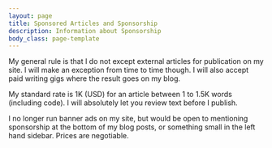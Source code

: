 ```yaml
---
layout: page
title: Sponsored Articles and Sponsorship
description: Information about Sponsorship
body_class: page-template
---
```


My general rule is that I do not except external articles for publication on my site. I will make an exception from time to time though. I will also accept paid writing gigs where the result goes on my blog. 

My standard rate is 1K (USD) for an article between 1 to 1.5K words (including code). I will absolutely let you review text before I publish.

I no longer run banner ads on my site, but would be open to mentioning sponsorship at the bottom of my blog posts, or 
something small in the left hand sidebar. Prices are negotiable.
